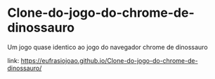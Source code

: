 # Clone-do-jogo-do-chrome-de-dinossauro
Um jogo quase identico ao jogo do navegador chrome de dinossauro

link: https://eufrasiojoao.github.io/Clone-do-jogo-do-chrome-de-dinossauro/
